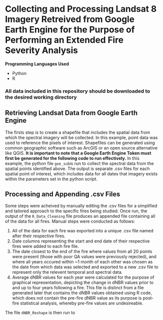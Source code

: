 # Collecting and Processing Landsat 8 Imagery Retreived from Google Earth Engine for the Purpose of Performing an Extended Fire Severity Analysis

**Programming Languages Used**
- Python
- R

### All data included in this repository should be downloaded to the desired working directory

## Retrieving Landsat Data from Google Earth Engine
The firsts step is to create a shapefile that includes the spatial data from which the spectral imagery will be collected. In this example, point data was used to reference the pixels of interest. Shapefiles can be generated using common geographic software such as ArcGIS or an open source alternative like QGIS. **It is important to note that a Google Earth Engine Token must first be generated for the following code to run effectively.**
In this example, the python file `gee_sub`is run to collect the spectral data from the spatial points identified above. 
The output is separate .csv files for each spatial point of interest, which includes data for all dates that imagery exists within the parameters set in the python script.

## Processing and Appending .csv Files
Some steps were acheived by manually editing the .csv files for a simplified and tailored approach to the specific fires being studied. 
Once run, the output of the `R_Data_Cleaning` file produces an appended file containing all of the data for all fires. 
Manual steps were conducted as follows:
  1. All of the data for each fire was exported into a unique .csv file named after their respective fires. 
  2. Date columns representing the start and end date of their respective fires were added to each fire file.
  3. The date closest to the end of the fire where values from all 20 points were present (those with poor QA values were previously rejected), and where all years occured within ~1 month of each other was chosen as the date from which data was selected and exported to a new .csv file to represent only the relevent temporal and spectral data.
  4. Average dNBR values for each year were calculated for the purpose of graphical representation, depicting the change in dNBR values prior to and up to four years following a fire. This file is distinct from a file generated later that contains the dNBR values obtained using R code, which does not contain the pre-fire dNBR value as its purpose is post-fire statistical analysis, whereby pre-fire values are undesireable. 

The file `dNBR_Reshape` is then run to 

